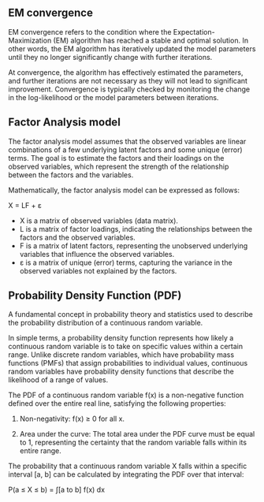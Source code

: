 
## EM convergence 

EM convergence refers to the condition where the Expectation-Maximization (EM) algorithm has reached a stable and optimal solution. In other words, the EM algorithm has iteratively updated the model parameters until they no longer significantly change with further iterations.

At convergence, the algorithm has effectively estimated the parameters, and further iterations are not necessary as they will not lead to significant improvement.
Convergence is typically checked by monitoring the change in the log-likelihood or the model parameters between iterations.  

## Factor Analysis model 

The factor analysis model assumes that the observed variables are linear combinations of a few underlying latent factors and some unique (error) terms. The goal is to estimate the factors and their loadings on the observed variables, which represent the strength of the relationship between the factors and the variables.

Mathematically, the factor analysis model can be expressed as follows:

X = LF + ε

- X is a matrix of observed variables (data matrix).
- L is a matrix of factor loadings, indicating the relationships between the factors and the observed variables.
- F is a matrix of latent factors, representing the unobserved underlying variables that influence the observed variables.
- ε is a matrix of unique (error) terms, capturing the variance in the observed variables not explained by the factors.

## Probability Density Function (PDF)

A fundamental concept in probability theory and statistics used to describe the probability distribution of a continuous random variable.

In simple terms, a probability density function represents how likely a continuous random variable is to take on specific values within a certain range. Unlike discrete random variables, which have probability mass functions (PMFs) that assign probabilities to individual values, continuous random variables have probability density functions that describe the likelihood of a range of values.

The PDF of a continuous random variable f(x) is a non-negative function defined over the entire real line, satisfying the following properties:

1. Non-negativity: f(x) ≥ 0 for all x.

2. Area under the curve: The total area under the PDF curve must be equal to 1, representing the certainty that the random variable falls within its entire range.


The probability that a continuous random variable X falls within a specific interval \[a, b] can be calculated by integrating the PDF over that interval:

P(a ≤ X ≤ b) = ∫\[a to b] f(x) dx